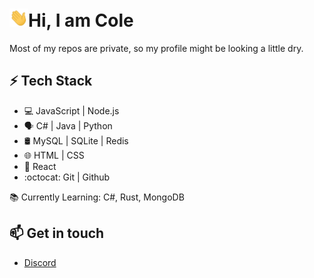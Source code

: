 # <img src="https://raw.githubusercontent.com/ABSphreak/ABSphreak/master/gifs/Hi.gif" width="30px">Hi, I am Cole

Most of my repos are private, so my profile might be looking a little dry.

## ⚡ Tech Stack
* 💻 JavaScript | Node.js
* 🗣 C# | Java | Python
* 🛢️ MySQL | SQLite | Redis
* 🌐 HTML | CSS
* 💠 React
* :octocat: Git | Github

📚 Currently Learning: C#, Rust, MongoDB

## 📫 Get in touch
- [Discord](https://discordapp.com/users/206875427631923200)
